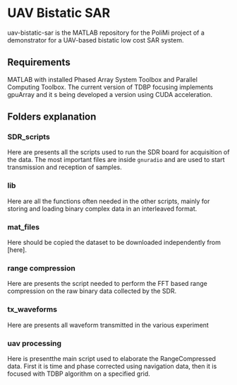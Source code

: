 # UAV Bistatic SAR

uav-bistatic-sar is the MATLAB repository for the PoliMi project of a demonstrator for a UAV-based bistatic low cost SAR system.

## Requirements

MATLAB with installed Phased Array System Toolbox and Parallel Computing Toolbox. The current version of TDBP focusing implements gpuArray and it s being developed a version using CUDA acceleration.

## Folders explanation

### SDR_scripts

Here are presents all the scripts used to run the SDR board for acquisition of the data. The most important files are inside `gnuradio` and are used to start transmission and reception of samples.

### lib

Here are all the functions often needed in the other scripts, mainly for storing and loading binary complex data in an interleaved format.

### mat_files

Here should be copied the dataset to be downloaded independently from [here].

### range compression

Here are presents the script needed to perform the FFT based range compression on the raw binary data collected by the SDR.

### tx_waveforms

Here are presents all waveform transmitted in the various experiment

### uav processing

Here is presentthe main script used to elaborate the RangeCompressed data. First it is time and phase corrected using navigation data, then it is focused with TDBP algorithm on a specified grid.
